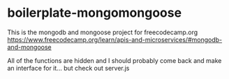 # boilerplate-mongomongoose
 
This is the mongodb and mongoose project for freecodecamp.org https://www.freecodecamp.org/learn/apis-and-microservices/#mongodb-and-mongoose

All of the functions are hidden and I should probably come back and make an interface for it... but check out server.js
